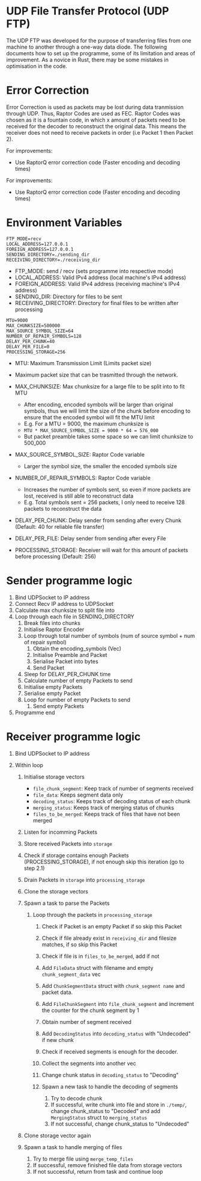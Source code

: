 # UDP File Transfer Protocol (UDP FTP)

The UDP FTP was developed for the purpose of transferring files from one machine to another through a one-way data diode. The following documents how to set up the programme, some of its limitation and areas of improvement. As a novice in Rust, there may be some mistakes in optimisation in the code.

# Error Correction

Error Correction is used as packets may be lost during data tranmission through UDP. Thus, Raptor Codes are used as FEC.
Raptor Codes was chosen as it is a fountain code, in which x amount of packets need to be received for the decoder to reconstruct the original data. This means the receiver does not need to receive packets in order (i.e Packet 1 then Packet 2).

For improvements:

-   Use RaptorQ error correction code (Faster encoding and decoding times)

For improvements:

-   Use RaptorQ error correction code (Faster encoding and decoding times)

# Environment Variables

```
FTP_MODE=recv
LOCAL_ADDRESS=127.0.0.1
FOREIGN_ADDRESS=127.0.0.1
SENDING_DIRECTORY=./sending_dir
RECEIVING_DIRECTORY=./receiving_dir
```

-   FTP_MODE: send / recv (sets programme into respective mode)
-   LOCAL_ADDRESS: Valid IPv4 address (local machine's IPv4 address)
-   FOREIGN_ADDRESS: Valid IPv4 address (receiving machine's IPv4 address)
-   SENDING_DIR: Directory for files to be sent
-   RECEIVING_DIRECTORY: Directory for final files to be written after processing

```
MTU=9000
MAX_CHUNKSIZE=500000
MAX_SOURCE_SYMBOL_SIZE=64
NUMBER_OF_REPAIR_SYMBOLS=128
DELAY_PER_CHUNK=40
DELAY_PER_FILE=0
PROCESSING_STORAGE=256
```

-   MTU: Maximum Transmission Limit (Limits packet size)
-   Maximum packet size that can be trasmitted through the network.
-   MAX_CHUNKSIZE: Max chunksize for a large file to be split into to fit MTU

    -   After encoding, encoded symbols will be larger than original symbols, thus we will limit the size of the chunk before encoding to ensure that the encoded symbol will fit the MTU limit
    -   E.g. For a MTU = 9000, the maximum chunksize is
    -   `MTU * MAX_SOURCE_SYMBOL_SIZE = 9000 * 64 = 576_000`
    -   But packet preamble takes some space so we can limit chunksize to 500_000

-   MAX_SOURCE_SYMBOL_SIZE: Raptor Code variable
    -   Larger the symbol size, the smaller the encoded symbols size
-   NUMBER_OF_REPAIR_SYMBOLS: Raptor Code variable

    -   Increases the number of symbols sent, so even if more packets are lost, received is still able to reconstruct data
    -   E.g. Total symbols sent = 256 packets, I only need to receive 128 packets to reconstruct the data

-   DELAY_PER_CHUNK: Delay sender from sending after every Chunk (Default: 40 for reliable file transfer)

-   DELAY_PER_FILE: Delay sender from sending after every File

-   PROCESSING_STORAGE: Receiver will wait for this amount of packets before processing (Default: 256)

# Sender programme logic

1. Bind UDPSocket to IP address
2. Connect Recv IP address to UDPSocket
3. Calculate max chunksize to split file into
4. Loop through each file in SENDING_DIRECTORY
    1. Break files into chunks
    2. Initialise Raptor Encoder
    3. Loop through total number of symbols (num of source symbol + num of repair symbol)
        1. Obtain the encoding_symbols (Vec<u8>)
        2. Initialise Preamble and Packet
        3. Serialise Packet into bytes
        4. Send Packet
    4. Sleep for DELAY_PER_CHUNK time
    5. Calculate number of empty Packets to send
    6. Initialise empty Packets
    7. Serialise empty Packet
    8. Loop for number of empty Packets to send
        1. Send empty Packets
5. Programme end

# Receiver programme logic

1. Bind UDPSocket to IP address
2. Within loop

    1. Initialise storage vectors
        - `file_chunk_segment`: Keep track of number of segments received
        - `file_data`: Keeps segment data only
        - `decoding_status`: Keeps track of decoding status of each chunk
        - `merging_status`: Keeps track of merging status of chunks
        - `files_to_be_merged`: Keeps track of files that have not been merged
    1. Listen for incomming Packets
    1. Store received Packets into `storage`
    1. Check if storage contains enough Packets (PROCESSING_STORAGE), if not enough skip this iteration (go to step 2.1)
    1. Drain Packets in `storage` into `processing_storage`
    1. Clone the storage vectors
    1. Spawn a task to parse the Packets

        1. Loop through the packets in `processing_storage`

            1. Check if Packet is an empty Packet if so skip this Packet
            1. Check if file already exist in `receiving_dir` and filesize matches, if so skip this Packet
            1. Check if file is in `files_to_be_merged`, add if not
            1. Add `FileData` struct with filename and empty `chunk_segment_data` vec
            1. Add `ChunkSegmentData` struct with `chunk_segment name` and packet data.
            1. Add `FileChunkSegment` into `file_chunk_segment` and increment the counter for the chunk segment by 1
            1. Obtain number of segment received
            1. Add `DecodingStatus` into `decoding_status` with "Undecoded" if new chunk
            1. Check if received segments is enough for the decoder.
            1. Collect the segments into another vec
            1. Change chunk status in `decoding_status` to "Decoding"
            1. Spawn a new task to handle the decoding of segments

                1. Try to decode chunk
                1. If successful, write chunk into file and store in `./temp/`, change chunk_status to "Decoded" and add `MergingStatus` struct to `merging_status`
                1. If not successful, change chunk_status to "Undecoded"

    1. Clone storage vector again
    1. Spawn a task to handle merging of files

        1. Try to merge file using `merge_temp_files`
        1. If successful, remove finished file data from storage vectors
        1. If not successful, return from task and continue loop
